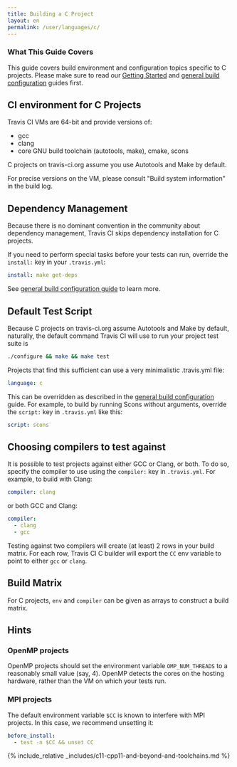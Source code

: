 ```yaml
---
title: Building a C Project
layout: en
permalink: /user/languages/c/
---
```


### What This Guide Covers

This guide covers build environment and configuration topics specific to C projects. Please make sure to read our [Getting Started](/user/getting-started/) and [general build configuration](/user/customizing-the-build/) guides first.

## CI environment for C Projects

Travis CI VMs are 64-bit and provide versions of:

- gcc
- clang
- core GNU build toolchain (autotools, make), cmake, scons

C projects on travis-ci.org assume you use Autotools and Make by default.

For precise versions on the VM, please consult "Build system information" in the build log.

## Dependency Management

Because there is no dominant convention in the community about dependency management, Travis CI skips dependency installation for C projects.

If you need to perform special tasks before your tests can run, override the `install:` key in your `.travis.yml`:

```yaml
install: make get-deps
```

See [general build configuration guide](/user/customizing-the-build/) to learn more.

## Default Test Script

Because C projects on travis-ci.org assume Autotools and Make by default, naturally, the default command Travis CI will use to
run your project test suite is

```bash
./configure && make && make test
```

Projects that find this sufficient can use a very minimalistic .travis.yml file:

```yaml
language: c
```

This can be overridden as described in the [general build configuration](/user/customizing-the-build/) guide. For example, to build
by running Scons without arguments, override the `script:` key in `.travis.yml` like this:

```yaml
script: scons
```

## Choosing compilers to test against

It is possible to test projects against either GCC or Clang, or both. To do so, specify the compiler to use using the `compiler:` key
in `.travis.yml`. For example, to build with Clang:

```yaml
compiler: clang
```

or both GCC and Clang:

```yaml
compiler:
  - clang
  - gcc
```

Testing against two compilers will create (at least) 2 rows in your build matrix. For each row, Travis CI C builder will export the `CC`
env variable to point to either `gcc` or `clang`.

## Build Matrix

For C projects, `env` and `compiler` can be given as arrays
to construct a build matrix.

## Hints

### OpenMP projects

OpenMP projects should set the environment variable `OMP_NUM_THREADS` to a reasonably small value (say, 4).
OpenMP detects the cores on the hosting hardware, rather than the VM on which your tests run.

### MPI projects

The default environment variable `$CC` is known to interfere with MPI projects.
In this case, we recommend unsetting it:

```yaml
before_install:
  - test -n $CC && unset CC
```

{% include_relative _includes/c11-cpp11-and-beyond-and-toolchains.md %}
